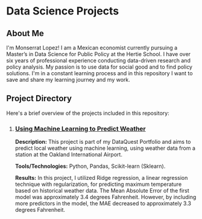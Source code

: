 <!DOCTYPE html>
<html lang="en">
<head>
  <meta charset="UTF-8">
  <meta name="viewport" content="width=device-width, initial-scale=1.0">
</head>
<body>

  <h1>Data Science Projects</h1>
  
  <h2>About Me</h2>
  
  <p>I'm Monserrat Lopez! I am a Mexican economist currently pursuing a Master’s in Data Science for Public Policy at the Hertie School. I have over six years of professional experience conducting data-driven research and policy analysis. My passion is to use data for social good and to find policy solutions. I'm in a constant learning process and in this repository I want to save and share my learning journey and my work.</p>

  <h2>Project Directory</h2>

  <p>Here's a brief overview of the projects included in this repository:</p>
  
  <ol>
    <li>
      <h3><a href="https://github.com/Monlo/DataScienceProjects/blob/main/01_MachineLearning_WeatherPrediction%20/code.ipynb">Using Machine Learning to Predict Weather</a></h3>
      <p><strong>Description:</strong> This project is part of my DataQuest Portfolio and aims to predict local weather using machine learning, using weather data from a station at the Oakland International Airport. </p>
      <p><strong>Tools/Technologies:</strong> Python, Pandas, Scikit-learn (Sklearn).</p>
      <p><strong>Results:</strong> In this project, I utilized Ridge regression, a linear regression technique with regularization, for predicting maximum temperature based on historical weather data. The Mean Absolute Error of the first model was approximately 3.4 degrees Fahrenheit. However, by including more predictors in the model, the MAE decreased to approximately 3.3 degrees Fahrenheit.</p>
    </li>
  </ol>


</body>
</html>
